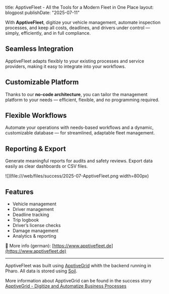 title: ApptiveFleet - All the Tools for a Modern Fleet in One Place
layout: blogpost
publishDate: "2025-07-11"

With **ApptiveFleet**, digitize your vehicle management, automate inspection processes, and keep all costs, deadlines, and drivers under control — simply, efficiently, and in full compliance.

## Seamless Integration
ApptiveFleet adapts flexibly to your existing processes and service providers, making it easy to integrate into your workflows.

## Customizable Platform
Thanks to our **no-code architecture**, you can tailor the management platform to your needs — efficient, flexible, and no programming required.

## Flexible Workflows
Automate your operations with needs-based workflows and a dynamic, customizable database — for streamlined, adaptable fleet management.

## Reporting & Export
Generate meaningful reports for audits and safety reviews. Export data easily as clear dashboards or CSV files.

![](file:///web/files/success/2025-07-ApptiveFleet.png width=800px)

## Features
- Vehicle management  
- Driver management  
- Deadline tracking  
- Trip logbook  
- Driver’s license checks  
- Damage management  
- Analytics & reporting

📎 More info (german): [https://www.apptivefleet.de](https://www.apptivefleet.de)

---

ApptiveFleet was built using [ApptiveGrid](https://www.apptivegrid.de) whith the backend running in Pharo. All data is stored using [Soil](https://github.com/ApptiveGrid/Soil).

More information about ApptiveGrid can be found in the success story [ApptiveGrid - Digitize and Automatize Business Processes](https://pharo.org/success/ApptiveGrid.html)

